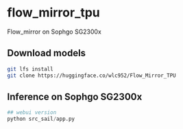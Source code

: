 # flow_mirror_tpu

Flow_mirror on Sophgo SG2300x

## Download models

```bash
git lfs install
git clone https://huggingface.co/wlc952/Flow_Mirror_TPU
```

## Inference on Sophgo SG2300x

```python
## webui version
python src_sail/app.py
```

